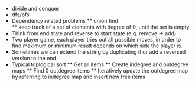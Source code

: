  * divide and conquer
 * dfs/bfs
 * Dependency related problems
 ** union find  
 ** keep track of a set of elements with degree of 0, until the set is empty
 * Think from end state and reverse to start state (e.g. remove -> add)
 * Two player game, each player tries out all possible moves, in order to find maximum or minimum result depends on which side the player is.
 * Sometimes we can extend the string by duplicating it or add a reversed version to the end.
 * Typical toplogical sort
 ** Get all items
 ** Create indegree and outdegree maps
 ** Find 0 outdegree items
 ** Iteratively update the outdegree map by referring to indegree map and insert new free items

